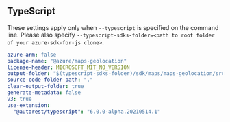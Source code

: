 ## TypeScript

These settings apply only when `--typescript` is specified on the command line.
Please also specify `--typescript-sdks-folder=<path to root folder of your azure-sdk-for-js clone>`.

``` yaml $(typescript)
azure-arm: false
package-name: "@azure/maps-geolocation"
license-header: MICROSOFT_MIT_NO_VERSION
output-folder: "$(typescript-sdks-folder)/sdk/maps/maps-geolocation/src/generated"
source-code-folder-path: "."
clear-output-folder: true
generate-metadata: false
v3: true
use-extension:
  "@autorest/typescript": "6.0.0-alpha.20210514.1"
```
